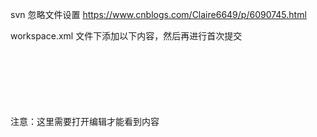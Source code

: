 svn 忽略文件设置 
https://www.cnblogs.com/Claire6649/p/6090745.html



workspace.xml 文件下添加以下内容，然后再进行首次提交


<component name="ChangeListManager">
    <list default="true" id="8ac7d056-1584-4a90-97e4-b25f41093ecc" name="Default Changelist" comment="" />
    <ignored mask="*.apk" />
    <ignored mask="*.ap_" />
    <ignored mask="*.dex" />
    <ignored mask="*.class" />
    <ignored mask="*.iml" />
    <ignored mask="*.log" />
    <ignored mask="*.jks" />
    <ignored mask="build" />
    <ignored mask="captures" />
    <ignored path="local.properties" />
    <ignored path=".gradle/" />
    <ignored path=".idea/" />
    <ignored path=".externalNativeBuild/" />
    <ignored path=".navigation/" />
    <option name="EXCLUDED_CONVERTED_TO_IGNORED" value="true" />
    <option name="SHOW_DIALOG" value="false" />
    <option name="HIGHLIGHT_CONFLICTS" value="true" />
    <option name="HIGHLIGHT_NON_ACTIVE_CHANGELIST" value="false" />
    <option name="LAST_RESOLUTION" value="IGNORE" />
  </component>
  <component name="ExternalProjectsData">
    <projectState path="$PROJECT_DIR$">
      <ProjectState />
    </projectState>
  </component>
  
  注意：这里需要打开编辑才能看到内容
